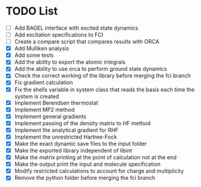 # TODO List

- [ ] Add BAGEL interface with excited state dynamics
- [ ] Add excitation specifications to FCI
- [ ] Create a compare script that compares results with ORCA
- [x] Add Mulliken analysis
- [x] Add some tests
- [x] Add the ability to export the atomic integrals
- [x] Add the ability to use orca to perform ground state dynamics
- [x] Check the correct working of the library before merging the fci branch
- [x] Fix gradient calculation
- [x] Fix the shells variable in system class that reads the basis each time the system is created
- [x] Implement Berendsen thermostat
- [x] Implement MP2 method
- [x] Implement general gradients
- [x] Implement passing of the density matrix to HF method
- [x] Implement the analytical gradient for RHF
- [x] Implement the unrestricted Hartree-Fock
- [x] Make the exact dynamic save files to the input folder
- [x] Make the exported library independent of libint
- [x] Make the matrix printing at the point of calculation not at the end
- [x] Make the output print the input and molecule specification
- [x] Modify restricted calculations to account for charge and multiplicity
- [x] Remove the python folder before merging the fci branch
